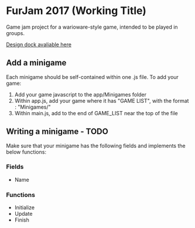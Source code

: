 # FurJam 2017 (Working Title)
Game jam project for a warioware-style game, intended to be played in groups.

[Design dock avaliable here](https://docs.google.com/document/d/1ewmq7GdoQ8Ea04ZrxCxn6__6EbJC-srv6jw_QeV6Xhg/)


## Add a minigame

Each minigame should be self-contained within one .js file. To add your game:

1. Add your game javascript to the app/Minigames folder
2. Within app.js, add your game where it has "GAME LIST", with the format <GameName>: "Minigames/<GameFileName>"
3. Within main.js, add <GameName> to the end of GAME_LIST near the top of the file


## Writing a minigame - TODO
Make sure that your minigame has the following fields and implements the below functions:

### Fields
* Name

### Functions
* Initialize
* Update
* Finish